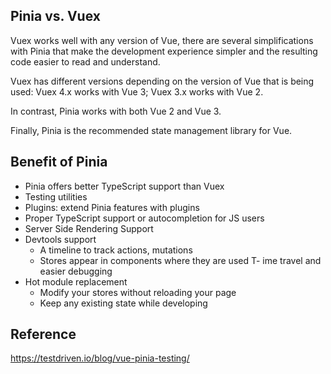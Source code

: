 ## Pinia vs. Vuex


Vuex works well with any version of Vue, there are several simplifications with Pinia that make the development experience simpler and the resulting code easier to read and understand.


Vuex has different versions depending on the version of Vue that is being used: 
Vuex 4.x works with Vue 3; 
Vuex 3.x works with Vue 2. 

In contrast, Pinia works with both Vue 2 and Vue 3.

Finally, Pinia is the recommended state management library for Vue.

## Benefit of Pinia
- Pinia offers better TypeScript support than Vuex
- Testing utilities
- Plugins: extend Pinia features with plugins
- Proper TypeScript support or autocompletion for JS users
- Server Side Rendering Support
- Devtools support
    - A timeline to track actions, mutations
    - Stores appear in components where they are used
    T- ime travel and easier debugging
- Hot module replacement
    - Modify your stores without reloading your page
    - Keep any existing state while developing

## Reference
https://testdriven.io/blog/vue-pinia-testing/

